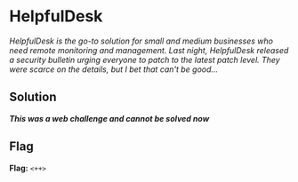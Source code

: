 # HelpfulDesk
*HelpfulDesk is the go-to solution for small and medium businesses who need remote monitoring and management. Last night, HelpfulDesk released a security bulletin urging everyone to patch to the latest patch level. They were scarce on the details, but I bet that can't be good...*

## Solution
***This was a web challenge and cannot be solved now***


## Flag
**Flag:** `<++>`
